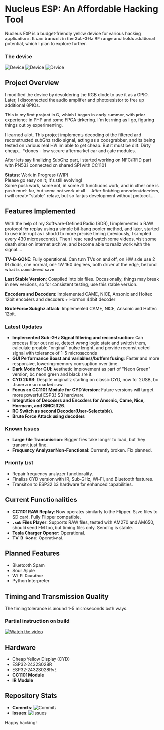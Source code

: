# Nucleus ESP: An Affordable Hacking Tool

Nucleus ESP is a budget-friendly yellow device for various hacking applications. It can transmit in the Sub-GHz RF range and holds additional potential, which I plan to explore further.

### The device
![Device](https://github.com/GthiN89/NucleusESP32/blob/main/images/brute.jpg)
![Device](https://github.com/GthiN89/NucleusESP32/blob/main/images/decoder.jpg)
![Device](https://github.com/GthiN89/NucleusESP32/blob/main/images/encoder.jpg)

## Project Overview

I modified the device by desoldering the RGB diode to use it as a GPIO. Later, I disconnected the audio amplifier and photoresistor to free up additional GPIOs.

This is my first project in C, which I began in early summer, with prior experience in PHP and some FPGA tinkering. I'm learning as I go, figuring things out by experimenting.

I learned a lot. This project implements decoding of the filtered and reconstructed subGhz radio signal, acting as a codegrabber, and its being tested on various real HW im able to get cheap. But it must be dirt. Dirty cheap...
*clones - low secure aftermarket car and gate modules.

After lets say finalizing SubGhz part, i started working on NFC/RFID part witn PN532 connected on shared SPI with CC1101

**Status**: Work in Progress (WIP)  
Please go easy on it; it's still evolving!  
Some push work, some not, in some all functiuons work, and in other one is push much far, but some not work at all.... After finishing ancoders/decders, i will create "stable" relase, but so far jus development without protocol....

## Features Implemented

With the help of my Software-Defined Radio (SDR), I implemented a RAW protocol for replay using a simple bit-bang pooler method, and later, started to use interrupt as i should to more precise timing (previously, I sampled every 430 microseconds). Then i read read watch some videos, visit some death sites on internet archive, and become able to reallz work with the signal....

**TV-B-GONE**: Fully operational. Can turn TVs on and off, on HW side use 2 IR diods, one normal, one 1W  160 degrees, both driver at the edge, bezond what is considered save

**Last Stable Version**: Compiled into bin files. Occasionally, things may break in new versions, so for consistent testing, use this stable version.

**Encoders and Decoders**: Implemented CAME, NICE, Ansonic and Holtec 12bit encoders and decoders + Horman 44bit decoder

**BruteForce Subghz attack**: Implemented CAME, NICE, Ansonic and Holtec 12bit.

### Latest Updates
- **Implemented Sub-GHz Signal filtering and reconstruction**: Can process filter out noise, detect wrong logic state and switch them, calculate proable "original" pulse lenght, and provide reconstructed signal with tolerance of 1-5 microseconds
- **GUI Performance Boost and variables//buffers fusing**: Faster and more responsive, lowering memory comsuption over time.
- **Dark Mode for GUI**: Aesthetic improvement as part of "Neon Green" version, bc neon green and black are it.
- **CYD 2USB**: Despite originallz starting on classic CYD, now for 2USB, bc those are on market now.
- **Focus on CC1101 Module for CYD Version**: Future versions will target more powerful ESP32 S3 hardware.
- **Integration of Decoders and Encoders for Ansonic, Came, Nice, Hormann, and SMC5326**.
- **RC Switch as second Decoder(User-Selectable)**.
- **Brute Force Attack using decoders** 

### Known Issues
- **Large File Transmission**: Bigger files take longer to load, but they transmit just fine.
- **Frequency Analyzer Non-Functional**: Currently broken. Fix planned.

### Priority List
- Repair frequency analyzer functionality.
- Finalize CYD version with IR, Sub-GHz, Wi-Fi, and Bluetooth features.
- Transition to ESP32 S3 hardware for enhanced capabilities.

## Current Functionalities
- **CC1101 RAW Replay**: Now operates similarly to the Flipper. Save files to SD card. Fully Flipper compatible.  
- **`.sub` Files Player**: Supports RAW files, tested with AM270 and AM650, should send FM too, but timing files only. Sending is stable.  
- **Tesla Charger Opener**: Operational.  
- **TV-B-Gone**: Operational.

## Planned Features
- Bluetooth Spam  
- Sour Apple  
- Wi-Fi Deauther  
- Python Interpreter  

## Timing and Transmission Quality

The timing tolerance is around 1-5 microseconds both ways.


### Partial instruction on build

[![Watch the video](https://github.com/GthiN89/NucleusESP32/raw/refs/heads/main/images/Untitled.png)](https://github.com/GthiN89/NucleusESP32/raw/refs/heads/main/video/video.mp4)

## Hardware
- Cheap Yellow Display (CYD)  
- ESP32-2432S028R  
- ESP32-2432S028Rv2  
- **CC1101 Module**  
- **IR Module**

## Repository Stats
- **Commits**: ![Commits](https://img.shields.io/github/commit-activity/m/GthiN89/NucleusESP32)
- **Issues**: ![Issues](https://img.shields.io/github/issues/GthiN89/NucleusESP32)

Happy hacking!
